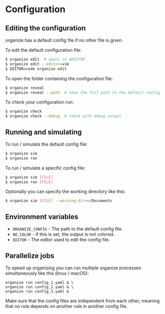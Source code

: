 # Configuration

## Editing the configuration

organize has a default config file if no other file is given.

To edit the default configuration file:

```sh
$ organize edit  # opens in $EDITOR
$ organize edit --editor=vim
$ EDITOR=code organize edit
```

To open the folder containing the configuration file:

```sh
$ organize reveal
$ organize reveal --path  # show the full path to the default config
```

To check your configuration run:

```sh
$ organize check
$ organize check --debug  # check with debug output
```

## Running and simulating

To run / simulate the default config file:

```sh
$ organize sim
$ organize run
```

To run / simulate a specific config file:

```sh
$ organize sim [FILE]
$ organize run [FILE]
```

Optionally you can specify the working directory like this:

```sh
$ organize sim [FILE] --working-dir=~/Documents
```

## Environment variables

- `ORGANIZE_CONFIG` - The path to the default config file.
- `NO_COLOR` - if this is set, the output is not colored.
- `EDITOR` - The editor used to edit the config file.

## Parallelize jobs

To speed up organizing you can run multiple organize processes simultaneously like this
(linux / macOS):

```
organize run config_1.yaml & \
organize run config_2.yaml & \
organize run config_3.yaml &
```

Make sure that the config files are independent from each other, meaning that no rule
depends on another rule in another config file.
